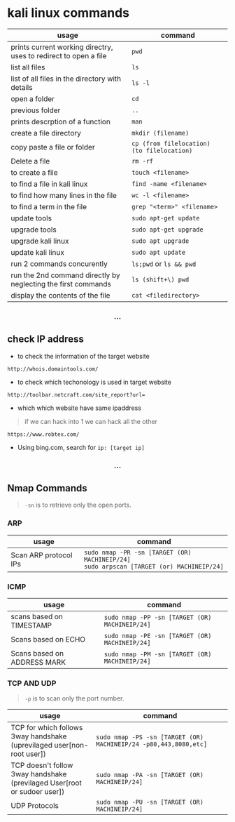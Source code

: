 
# kali linux commands
| usage | command |
| --- | --- |
| prints current working directry, uses to redirect to open a file | `pwd`  |
| list all files | `ls` |
| list of all files in the directory with details | `ls -l` |
| open a folder | `cd` |
| previous folder | `..` | 
| prints descrption of a function | `man` |
| create a file directory | `mkdir (filename)` |
| copy paste a file or folder | `cp (from filelocation) (to filelocation)` |
| Delete a file | `rm -rf` |
| to create a file |  `touch <filename>` |
| to find a file in kali linux | `find -name <filename>` |
| to find how many lines in the file | `wc -l <filename>` |
| to find a term in the file | `grep "<term>" <filename>` |
| update tools | `sudo apt-get update` |
| upgrade tools | `sudo apt-get upgrade` |
| upgrade kali linux | `sudo apt upgrade` | 
| update kali linux | `sudo apt update` |
| run 2 commands concurently |  `ls;pwd` or `ls && pwd` |
| run the 2nd command directly by neglecting the first commands | `ls (shift+\) pwd` |
| display the contents of the file | `cat <filedirectory>` |
<h3 align="center"> ... </h3>  

## check IP address


- to check the information of the target website  
```
http://whois.domaintools.com/
```
- to check which techonology is used in target website  
```
http://toolbar.netcraft.com/site_report?url=
```

- which which website have same ipaddress  

>if we can hack into 1 we can hack all the other

```
https://www.robtex.com/ 
```  
- Using bing.com, search for `ip: [target ip]`
<h3 align="center"> ... </h3> 

## Nmap Commands
> `-sn` is to retrieve only the open ports.

### ARP
| usage | command |
| --- | --- |
| Scan ARP protocol IPs |  `sudo nmap -PR -sn [TARGET (OR) MACHINEIP/24]` <br> `sudo arpscan [TARGET (or) MACHINEIP/24]` |

### ICMP

| usage | command |
| --- | --- |
| scans based on TIMESTAMP | `sudo nmap -PP -sn [TARGET (OR) MACHINEIP/24]` |
| Scans based on ECHO | `sudo nmap -PE -sn [TARGET (OR) MACHINEIP/24]` |
| Scans based on ADDRESS MARK | `sudo nmap -PM -sn [TARGET (OR) MACHINEIP/24]` |

### TCP AND UDP

> `-p` is to scan only the port number.

| usage | command |
| --- | --- |
| TCP for which follows 3way handshake <br> (uprevilaged user[non-root user]) | `sudo nmap -PS -sn [TARGET (OR) MACHINEIP/24 -p80,443,8080,etc]` |
| TCP doesn't follow 3way handshake <br> (previlaged User[root or sudoer user]) | `sudo nmap -PA -sn [TARGET (OR) MACHINEIP/24]` |
| UDP Protocols | `sudo nmap -PU -sn [TARGET (OR) MACHINEIP/24]` |





